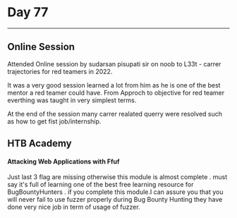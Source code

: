 # Day 77
___
## Online Session
Attended Online session by sudarsan pisupati sir on noob to L33t - carrer trajectories for red teamers  in 2022.

It was a very good session learned a lot from him as he is one of the best mentor a red teamer could have. From Approch to objective for red teamer everthing was taught in very simplest terms.

At the end of the session many carrer realated querry were resolved such as how to get fist job/internship.


## HTB Academy

#### Attacking Web Applications with Ffuf

Just last 3 flag are missing otherwise this module is almost complete . must say it's full of learning one of the best free learning resource for BugBountyHunters . if you complete this module.I can assure you that you will never fail to use fuzzer properly during Bug Bounty Hunting they have done very nice job in term of usage of fuzzer.